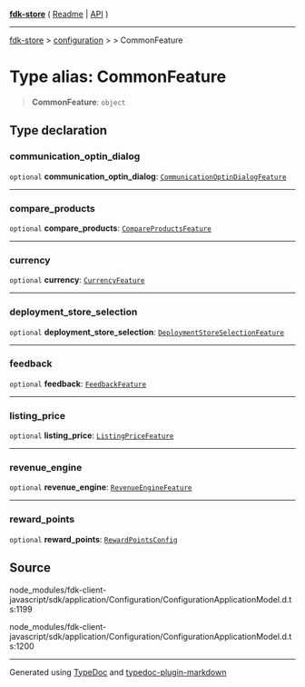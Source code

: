 [**fdk-store**](../../../README.md) ( [Readme](../../../README.md) \| [API](../../../API.md) )

---

[fdk-store](../../../API.md) > [configuration](../../README.md) > [<internal>](../README.md) > CommonFeature

# Type alias: CommonFeature

> **CommonFeature**: `object`

## Type declaration

### communication_optin_dialog

`optional` **communication_optin_dialog**: [`CommunicationOptinDialogFeature`](type-alias.CommunicationOptinDialogFeature.md)

---

### compare_products

`optional` **compare_products**: [`CompareProductsFeature`](type-alias.CompareProductsFeature.md)

---

### currency

`optional` **currency**: [`CurrencyFeature`](type-alias.CurrencyFeature.md)

---

### deployment_store_selection

`optional` **deployment_store_selection**: [`DeploymentStoreSelectionFeature`](type-alias.DeploymentStoreSelectionFeature.md)

---

### feedback

`optional` **feedback**: [`FeedbackFeature`](type-alias.FeedbackFeature.md)

---

### listing_price

`optional` **listing_price**: [`ListingPriceFeature`](type-alias.ListingPriceFeature.md)

---

### revenue_engine

`optional` **revenue_engine**: [`RevenueEngineFeature`](type-alias.RevenueEngineFeature.md)

---

### reward_points

`optional` **reward_points**: [`RewardPointsConfig`](type-alias.RewardPointsConfig.md)

## Source

node_modules/fdk-client-javascript/sdk/application/Configuration/ConfigurationApplicationModel.d.ts:1199

node_modules/fdk-client-javascript/sdk/application/Configuration/ConfigurationApplicationModel.d.ts:1200

---

Generated using [TypeDoc](https://typedoc.org/) and [typedoc-plugin-markdown](https://www.npmjs.com/package/typedoc-plugin-markdown)
